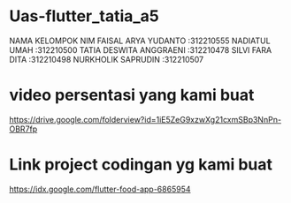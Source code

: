 # Uas-flutter_tatia_a5

NAMA KELOMPOK             NIM
FAISAL ARYA YUDANTO      :312210555
NADIATUL UMAH            :312210500
TATIA DESWITA ANGGRAENI  :312210478
SILVI FARA DITA          :312210498
NURKHOLIK SAPRUDIN       :312210507


# video persentasi yang kami buat
https://drive.google.com/folderview?id=1iE5ZeG9xzwXg21cxmSBp3NnPn-OBR7fp

# Link project codingan yg kami buat
https://idx.google.com/flutter-food-app-6865954
